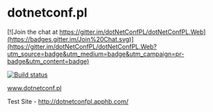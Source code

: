 dotnetconf.pl
=============

[![Join the chat at https://gitter.im/dotNetConfPL/dotNetConfPL.Web](https://badges.gitter.im/Join%20Chat.svg)](https://gitter.im/dotNetConfPL/dotNetConfPL.Web?utm_source=badge&utm_medium=badge&utm_campaign=pr-badge&utm_content=badge)

[![Build status](https://ci.appveyor.com/api/projects/status/txsbh27f5mujqanr?svg=true)](https://ci.appveyor.com/project/pawelsawicz/dotnetconfpl-web)

www.dotnetconf.pl

Test Site  - http://dotnetconfpl.apphb.com/
